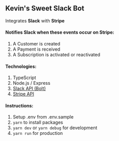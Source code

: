 ## Kevin's Sweet Slack Bot

Integrates **Slack** 
with **Stripe** 

#### Notifies Slack when these events occur on Stripe:
1. A Customer is created
2. A Payment is received
3. A Subscription is activated or reactivated

#### Technologies:
1. TypeScript
2. Node.js / Express
3. [Slack API (Bolt)](https://slack.dev/bolt-js/tutorial/getting-started)
4. [Stripe API](https://github.com/stripe/stripe-node)

#### Instructions:
1. Setup .env from .env.sample
2. `yarn` to install packages 
3. `yarn dev` or `yarn debug` for development
4. `yarn run` for production
